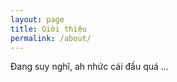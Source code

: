 ```yaml
---
layout: page
title: Giới thiệu
permalink: /about/
---
```


Đang suy nghĩ, ah nhức cái đầu quá ...